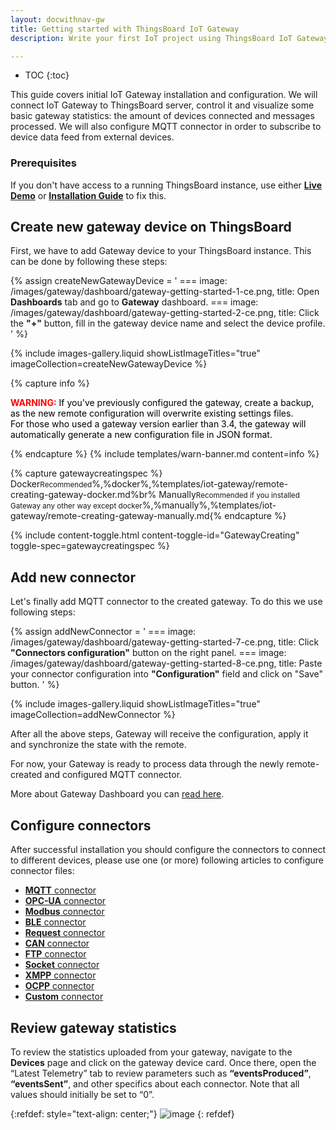 ```yaml
---
layout: docwithnav-gw
title: Getting started with ThingsBoard IoT Gateway
description: Write your first IoT project using ThingsBoard IoT Gateway

---
```


* TOC
{:toc}

This guide covers initial IoT Gateway installation and configuration.
We will connect IoT Gateway to ThingsBoard server, control it and visualize some basic gateway statistics: the amount of devices connected and messages processed.
We will also configure MQTT connector in order to subscribe to device data feed from external devices.  


### Prerequisites

If you don't have access to a running ThingsBoard instance, use either [**Live Demo**](https://thingsboard.cloud/signup) or
[**Installation Guide**](/docs/user-guide/install/installation-options/) 
to fix this. 


## Create new gateway device on ThingsBoard

First, we have to add Gateway device to your ThingsBoard instance. This can be done by following these steps:

{% assign createNewGatewayDevice = '
    ===
        image: /images/gateway/dashboard/gateway-getting-started-1-ce.png,
        title: Open **Dashboards** tab and go to **Gateway** dashboard.
    ===
        image: /images/gateway/dashboard/gateway-getting-started-2-ce.png,
        title: Click the **"+"** button, fill in the gateway device name and select the device profile.
'
%}

{% include images-gallery.liquid showListImageTitles="true" imageCollection=createNewGatewayDevice %} 

{% capture info %}
<div>
  <p>
    <b style="color:red">WARNING:</b>
    <span style="color:black">If you've previously configured the gateway, create a backup, as the new remote configuration will overwrite existing settings files.  
    <br>For those who used a gateway version earlier than 3.4, the gateway will automatically generate a new configuration file in JSON format.</span>
  </p>
</div>
{% endcapture %}
{% include templates/warn-banner.md content=info %}

{% capture gatewaycreatingspec %}
Docker<small>Recommended</small>%,%docker%,%templates/iot-gateway/remote-creating-gateway-docker.md%br%
Manually<small>Recommended if you installed Gateway any other way except docker</small>%,%manually%,%templates/iot-gateway/remote-creating-gateway-manually.md{% endcapture %}

{% include content-toggle.html content-toggle-id="GatewayCreating" toggle-spec=gatewaycreatingspec %}

## Add new connector

Let's finally add MQTT connector to the created gateway. To do this we use following steps:

{% assign addNewConnector = '
    ===
        image: /images/gateway/dashboard/gateway-getting-started-7-ce.png,
        title: Click **"Connectors configuration"** button on the right panel.
    ===
        image: /images/gateway/dashboard/gateway-getting-started-8-ce.png,
        title: Paste your connector configuration into **"Configuration"** field and click on "Save" button.
'
%}

{% include images-gallery.liquid showListImageTitles="true" imageCollection=addNewConnector %} 

After all the above steps, Gateway will receive the configuration, apply it and synchronize the state with the remote.

For now, your Gateway is ready to process data through the newly remote-created and configured MQTT connector.

More about Gateway Dashboard you can [read here](/docs/iot-gateway/guides/how-to-enable-remote-configuration/).
 
## Configure connectors

After successful installation you should configure the connectors to connect to different devices, please use one (or more) following articles to configure connector files:  
 - [**MQTT** connector](/docs/iot-gateway/config/mqtt/)
 - [**OPC-UA** connector](/docs/iot-gateway/config/opc-ua/)
 - [**Modbus** connector](/docs/iot-gateway/config/modbus/)
 - [**BLE** connector](/docs/iot-gateway/config/ble/)
 - [**Request** connector](/docs/iot-gateway/config/request/)
 - [**CAN** connector](/docs/iot-gateway/config/can/)
 - [**FTP** connector](/docs/iot-gateway/config/ftp/)
 - [**Socket** connector](/docs/iot-gateway/config/socket/)
 - [**XMPP** connector](/docs/iot-gateway/config/xmpp/)
 - [**OCPP** connector](/docs/iot-gateway/config/ocpp/)
 - [**Custom** connector](/docs/iot-gateway/custom/)

## Review gateway statistics

To review the statistics uploaded from your gateway, navigate to the **Devices** page and click on the gateway device card. 
Once there, open the “Latest Telemetry” tab to review parameters such as **“eventsProduced”**, **“eventsSent”**, and other 
specifics about each connector.
Note that all values should initially be set to “0”.

{:refdef: style="text-align: center;"}
![image](/images/gateway/review-gateway-statistics.png)
{: refdef}
